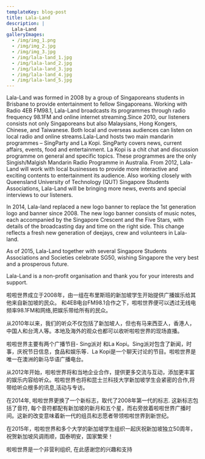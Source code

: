 ```yaml
---
templateKey: blog-post
title: Lala-Land
description: |
  Lala-Land
galleryImages:
  - /img/img_1.png
  - /img/img_2.jpg
  - /img/img_3.jpg
  - /img/lala-land_1.jpg
  - /img/lala-land_2.jpg
  - /img/lala-land_3.jpg
  - /img/lala-land_4.jpg
  - /img/lala-land_5.jpg
---
```

Lala-Land was formed in 2008 by a group of Singaporeans students in Brisbane to provide entertainment to fellow Singaporeans. Working with Radio 4EB FM98.1, Lala-Land broadcasts its programmes through radio frequency 98.1FM and online internet streaming.Since 2010, our listeners consists not only Singaporeans but also Malaysians, Hong Kongers, Chinese, and Taiwanese. Both local and overseas audiences can listen on local radio and online streams.Lala-Land hosts two main mandarin programmes – SingParty and La Kopi. SingParty covers news, current affairs, events, food and entertainment. La Kopi is a chit chat and discussion programme on general and specific topics. These programmes are the only Singish/Malgish Mandarin Radio Programme in Australia.
From 2012, Lala-Land will work with local businesses to provide more interactive and exciting contents to entertainment its audience. Also working closely with Queensland University of Technology (QUT) Singapore Students Associations, Lala-Land will be bringing more news, events and special interviews to our listeners.

In 2014, Lala-land replaced a new logo banner to replace the 1st generation logo and banner since 2008. The new logo banner consists of music notes, each accompanied by the Singapore Crescent and the Five Stars, with details of the broadcasting day and time on the right side. This change reflects a fresh new generation of deejays, crew and volunteers in Lala-land.

As of 2015, Lala-Land together with several Singapore Students Associations and Societies celebrate SG50, wishing Singapore the very best and a prosperous future.

Lala-Land is a non-profit organisation and thank you for your interests and support.

啦啦世界成立于2008年，由一组在布里斯班的新加坡学生开始提供广播娱乐给其他来自新加坡的民众。 和4EB电台FM98.1合作之下，啦啦世界便可以透过无线电频率98.1FM和网络,把娱乐带给所有的民众。

从2010年以来，我们的听众不仅包括了新加坡人，但也有马来西亚人，香港人，中国人和台湾人等。本地及海外的观众也都可以收听啦啦世界的现场直播。

啦啦世界主要有两个广播节目- Sing派对 和La Kopi。Sing派对包含了新闻，时事，庆祝节日信息，食品和娱乐等．La Kopi是一个聊天讨论的节目。啦啦世界是唯一在澳洲的新马华语广播电台。

从2012年开始，啦啦世界将和当地企业合作，提供更多交流与互动，添加更丰富的娱乐内容给听众。啦啦世界也将和昆士兰科技大学新加坡学生会紧密的合作,将带给听众根多的讯息,活动与专访。

在2014年, 啦啦世界更换了一个新标志，取代了2008年第一代的标志. 这新标志包括了音符, 每个音符都配有新加坡的新月和五个星，而右旁放着啦啦世界广播时间。这新的改变意味着新一代的组员和志愿者带领啦啦世界到新世纪。

在2015年，啦啦世界和多个大学的新加坡学生组织一起庆祝新加坡独立50周年，祝贺新加坡风调雨顺，国泰明安，国家繁荣！

啦啦世界是一个非营利组织, 在此感谢您的兴趣和支持